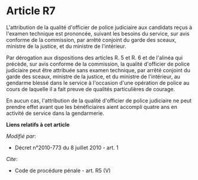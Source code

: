 # Article R7

L'attribution de la qualité d'officier de police judiciaire aux candidats reçus à l'examen technique est prononcée, suivant
les besoins du service, sur avis conforme de la commission, par arrêté conjoint du garde des sceaux, ministre de la justice,
et du ministre de l'intérieur. 

Par dérogation aux dispositions des articles R. 5 et R. 6 et de l'alinéa qui précède, sur avis conforme de la commission, la
qualité d'officier de police judiciaire peut être attribuée sans examen technique, par arrêté conjoint du garde des sceaux,
ministre de la justice, et du ministre de l'intérieur, au gendarme blessé dans le service à l'occasion d'une opération de
police au cours de laquelle il a fait preuve de qualités particulières de courage. 

En aucun cas, l'attribution de la qualité d'officier de police judiciaire ne peut prendre effet avant que les bénéficiaires
aient accompli quatre ans en activité de service dans la gendarmerie.

**Liens relatifs à cet article**

_Modifié par_:

  - Décret n°2010-773 du 8 juillet 2010 - art. 1

_Cite_:

  - Code de procédure pénale - art. R5 (V)
